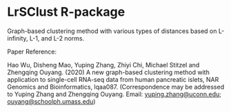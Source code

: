 # LrSClust R-package

Graph-based clustering method with various types of distances based on L-infinity, L-1, and L-2 norms.


Paper Reference: 

Hao Wu, Disheng Mao, Yuping Zhang, Zhiyi Chi, Michael Stitzel and Zhengqing Ouyang. (2020) A new graph-based clustering method with application to single-cell RNA-seq data from human pancreatic islets, NAR Genomics and Bioinformatics, lqaa087. (Correspondence may be addressed to Yuping Zhang and Zhengqing Ouyang. Email: yuping.zhang@uconn.edu; ouyang@schoolph.umass.edu)
